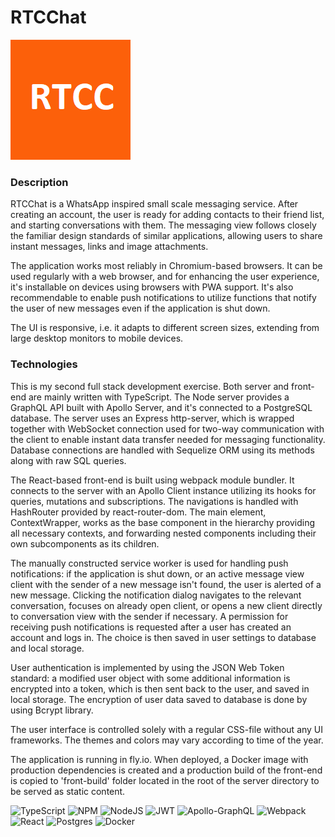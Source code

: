 
# RTCChat
![](Front/build/logo192.png)

### Description

RTCChat is a WhatsApp inspired small scale messaging service. After creating an account, the user is ready for adding contacts to their friend list, and starting conversations with them. The messaging view follows closely the familiar design standards of similar applications, allowing users to share instant messages, links and image attachments.

The application works most reliably in Chromium-based browsers. It can be used regularly with a web browser, and for enhancing the user experience, it's installable on devices using browsers with PWA support. It's also recommendable to enable push notifications to utilize functions that notify the user of new messages even if the application is shut down.

The UI is responsive, i.e. it adapts to different screen sizes, extending from large desktop monitors to mobile devices.

### Technologies

This is my second full stack development exercise. Both server and front-end are mainly written with TypeScript. The Node server provides a GraphQL API built with Apollo Server, and it's connected to a PostgreSQL database. The server uses an Express http-server, which is wrapped together with WebSocket connection used for two-way communication with the client to enable instant data transfer needed for messaging functionality. Database connections are handled with Sequelize ORM using its methods along with raw SQL queries.

The React-based front-end is built using webpack module bundler. It connects to the server with an Apollo Client instance utilizing its hooks for queries, mutations and subscriptions. The navigations is handled with HashRouter provided by react-router-dom. The main element, ContextWrapper, works as the base component in the hierarchy providing all necessary contexts, and forwarding nested components including their own subcomponents as its children.

The manually constructed service worker is used for handling push notifications: if the application is shut down, or an active message view client with the sender of a new message isn't found, the user is alerted of a new message. Clicking the notification dialog navigates to the relevant conversation, focuses on already open client, or opens a new client directly to conversation view with the sender if necessary. A permission for receiving push notifications is requested after a user has created an account and logs in. The choice is then saved in user settings to database and local storage.

User authentication is implemented by using the JSON Web Token standard: a modified user object with some additional information is encrypted into a token, which is then sent back to the user, and saved in local storage. The encryption of user data saved to database is done by using Bcrypt library.

The user interface is controlled solely with a regular CSS-file without any UI frameworks. The themes and colors may vary according to time of the year.

The application is running in fly.io. When deployed, a Docker image with production dependencies is created and a production build of the front-end is copied to 'front-build' folder located in the root of the server directory to be served as static content.


![TypeScript](https://img.shields.io/badge/typescript-%23007ACC.svg?style=for-the-badge&logo=typescript&logoColor=white)
![NPM](https://img.shields.io/badge/NPM-%23CB3837.svg?style=for-the-badge&logo=npm&logoColor=white)
![NodeJS](https://img.shields.io/badge/node.js-6DA55F?style=for-the-badge&logo=node.js&logoColor=white)
![JWT](https://img.shields.io/badge/JWT-black?style=for-the-badge&logo=JSON%20web%20tokens)
![Apollo-GraphQL](https://img.shields.io/badge/-ApolloGraphQL-311C87?style=for-the-badge&logo=apollo-graphql)
![Webpack](https://img.shields.io/badge/webpack-%238DD6F9.svg?style=for-the-badge&logo=webpack&logoColor=black)
![React](https://img.shields.io/badge/react-%2320232a.svg?style=for-the-badge&logo=react&logoColor=%2361DAFB)
![Postgres](https://img.shields.io/badge/postgres-%23316192.svg?style=for-the-badge&logo=postgresql&logoColor=white)
![Docker](https://img.shields.io/badge/docker-%230db7ed.svg?style=for-the-badge&logo=docker&logoColor=white)

